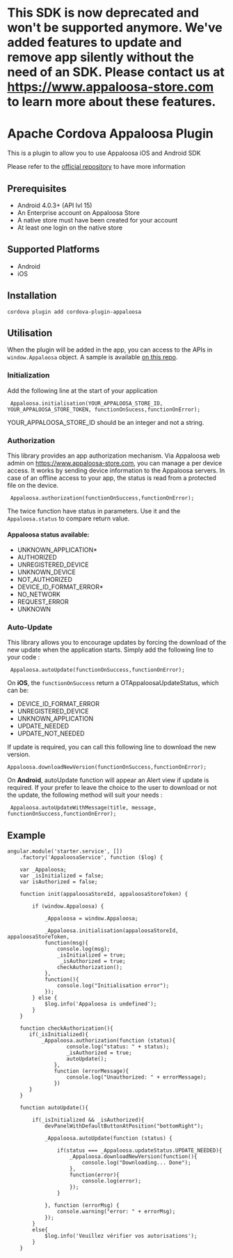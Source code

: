# This SDK is now deprecated and won't be supported anymore. We've added features to update and remove app silently without the need of an SDK. Please contact us at https://www.appaloosa-store.com to learn more about these features.


# Apache Cordova Appaloosa Plugin 

This is a plugin to allow you to use Appaloosa iOS and Android SDK

Please refer to the [official repository][repoOfficial] to have more information

## Prerequisites
- Android 4.0.3+ (API lvl 15)
- An Enterprise account on Appaloosa Store
- A native store must have been created for your account
- At least one login on the native store

## Supported Platforms

* Android
* iOS

## Installation

```
cordova plugin add cordova-plugin-appaloosa
```


## Utilisation
When the plugin will be added in the app, you can access to the APIs in `window.Appaloosa` object.
A sample is available [on this repo][repoSample].

### Initialization
Add the following line at the start of your application
```
 Appaloosa.initialisation(YOUR_APPALOOSA_STORE_ID, YOUR_APPALOOSA_STORE_TOKEN, functionOnSucess,functionOnError);
```
YOUR_APPALOOSA_STORE_ID should be an integer and not a string.

### Authorization
This library provides an app authorization mechanism. Via Appaloosa web admin on https://www.appaloosa-store.com, you can manage a per device access. It works by sending device information to the Appaloosa servers. In case of an offline access to your app, the status is read from a protected file on the device.
```
 Appaloosa.authorization(functionOnSuccess,functionOnError);
```
The twice function have status in parameters. Use it and the ``Appaloosa.status`` to compare return value.


#### Appaloosa status available:
* UNKNOWN_APPLICATION*
* AUTHORIZED
* UNREGISTERED_DEVICE
* UNKNOWN_DEVICE
* NOT_AUTHORIZED
* DEVICE_ID_FORMAT_ERROR*
* NO_NETWORK
* REQUEST_ERROR
* UNKNOWN


### Auto-Update
This library allows you to encourage updates by forcing the download of the new update when the application starts. Simply add the following line to your code :

```
 Appaloosa.autoUpdate(functionOnSuccess,functionOnError);
```
On **iOS**,  the `functionOnSuccess` return a OTAppaloosaUpdateStatus, which can be:

* DEVICE_ID_FORMAT_ERROR
* UNREGISTERED_DEVICE
* UNKNOWN_APPLICATION
* UPDATE_NEEDED
* UPDATE_NOT_NEEDED

If update is required, you can call this following line to download the new version.
```
Appaloosa.downloadNewVersion(functionOnSuccess,functionOnError);
```

On **Android**, autoUpdate function will appear an Alert view if update is required. If your prefer to leave the choice to the user to download or not the update, the following method will suit your needs :
```
 Appaloosa.autoUpdateWithMessage(title, message, functionOnSuccess,functionOnError);
```

## Example


```
angular.module('starter.service', [])
    .factory('AppaloosaService', function ($log) {

    var _Appaloosa;
    var _isInitialized = false;
	var isAuthorized = false;

    function init(appaloosaStoreId, appaloosaStoreToken) {

        if (window.Appaloosa) {

            _Appaloosa = window.Appaloosa;

            _Appaloosa.initialisation(appaloosaStoreId, appaloosaStoreToken,
            function(msg){
                console.log(msg);
                _isInitialized = true;
                 _isAuthorized = true;
                checkAuthorization();
            },
            function(){
                console.log("Initialisation error");
            });
        } else {
            $log.info('Appaloosa is undefined');
        }
    }

	function checkAuthorization(){
       if(_isInitialized){
           _Appaloosa.authorization(function (status){
                   console.log("status: " + status);
                   _isAuthorized = true;
                   autoUpdate();
               },
               function (errorMessage){
                   console.log("Unauthorized: " + errorMessage);
               })
       }
    }

	function autoUpdate(){

        if(_isInitialized && _isAuthorized){
	        devPanelWithDefaultButtonAtPosition("bottomRight");  
	        
            _Appaloosa.autoUpdate(function (status) {
                
                if(status === _Appaloosa.updateStatus.UPDATE_NEEDED){
                    _Appaloosa.downloadNewVersion(function(){
                        console.log("Downloading... Done");
                    },
                    function(error){
                        console.log(error);
                    });
                }

            }, function (errorMsg) {
                console.warning("error: " + errorMsg);
            });
        }
        else{
            $log.info('Veuillez vérifier vos autorisations');
        }
    }
```

[repoOfficial]: <https://github.com/appaloosa-store/cordova-plugin-appaloosa>
[repoSample]:<https://github.com/appaloosa-store/cordova_sample_app>
